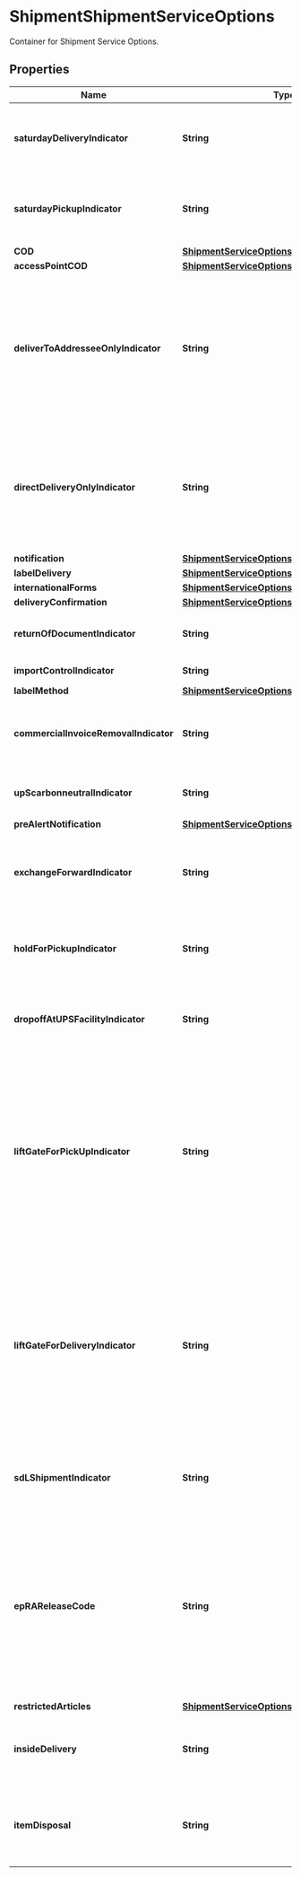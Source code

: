 

# ShipmentShipmentServiceOptions

Container for Shipment Service Options.

## Properties

| Name | Type | Description | Notes |
|------------ | ------------- | ------------- | -------------|
|**saturdayDeliveryIndicator** | **String** | Saturday delivery indicator. The presence indicates Saturday delivery is requested and the absence indicates Saturday delivery is not requested.  This is an empty tag, any value inside is ignored. |  [optional] |
|**saturdayPickupIndicator** | **String** | Saturday pickup indicator. The presence indicates Saturday pickup is requested and the absence indicates Saturday pickup is not requested.  This is an empty tag, any value inside is ignored. |  [optional] |
|**COD** | [**ShipmentServiceOptionsCOD**](ShipmentServiceOptionsCOD.md) |  |  [optional] |
|**accessPointCOD** | [**ShipmentServiceOptionsAccessPointCOD**](ShipmentServiceOptionsAccessPointCOD.md) |  |  [optional] |
|**deliverToAddresseeOnlyIndicator** | **String** | Presence/Absence Indicator. Any value inside is ignored. DeliverToAddresseeOnlyIndicator is shipper specified restriction that requires the addressee to be the one who takes final delivery of the \&quot;Hold For PickUp at UPS Access Point\&quot; package.� Presence of indicator means shipper restriction will apply to the shipment.  Only valid for Shipment Indication type \&quot;01 - Hold For PickUp at UPS Access Point\&quot;. |  [optional] |
|**directDeliveryOnlyIndicator** | **String** | Presence/Absence Indicator. Any value inside is ignored. Direct Delivery Only (DDO) accessorial in a request would ensure that delivery is made only to the ship to address on the shipping label.  This accessorial is not valid with Shipment Indication Type \&quot;01 - Hold For Pickup At UPS Access Point\&quot; and \&quot;02 - UPS Access Point� Delivery\&quot;. |  [optional] |
|**notification** | [**ShipmentServiceOptionsNotification**](ShipmentServiceOptionsNotification.md) |  |  [optional] |
|**labelDelivery** | [**ShipmentServiceOptionsLabelDelivery**](ShipmentServiceOptionsLabelDelivery.md) |  |  [optional] |
|**internationalForms** | [**ShipmentServiceOptionsInternationalForms**](ShipmentServiceOptionsInternationalForms.md) |  |  [optional] |
|**deliveryConfirmation** | [**ShipmentServiceOptionsDeliveryConfirmation**](ShipmentServiceOptionsDeliveryConfirmation.md) |  |  [optional] |
|**returnOfDocumentIndicator** | **String** | The flag indicates the ReturnOfDocument accessorial has been requested.  Valid for Poland to Poland forward shipment only. |  [optional] |
|**importControlIndicator** | **String** | Indicates that the Shipment is an ImportControl shipment. |  [optional] |
|**labelMethod** | [**ShipmentServiceOptionsLabelMethod**](ShipmentServiceOptionsLabelMethod.md) |  |  [optional] |
|**commercialInvoiceRemovalIndicator** | **String** | CommercialInvoiceRemovalIndicator allows a shipper to dictate UPS to remove the Commercial Invoice from the user&#39;s shipment before the shipment is delivered to the ultimate consignee. |  [optional] |
|**upScarbonneutralIndicator** | **String** | UPS carbon neutral indicator presence at shipment level is required to create carbon neutral Shipments. |  [optional] |
|**preAlertNotification** | [**ShipmentServiceOptionsPreAlertNotification**](ShipmentServiceOptionsPreAlertNotification.md) |  |  [optional] |
|**exchangeForwardIndicator** | **String** | Exchange forward indicator presence at shipment level is required to create exchange forward Shipments.  In the label routing Instruction text will be defaulted to \&quot;EXCHANGE-LIKE ITEM ONLY\&quot;. |  [optional] |
|**holdForPickupIndicator** | **String** | Hold For Pickup indicator. The empty tag means indicator is present.  This accessorial is only valid for UPS Worldwide Express Freight and UPS Worldwide Express Freight Midday Shipment. |  [optional] |
|**dropoffAtUPSFacilityIndicator** | **String** | Drop off At UPS Facility indicator. The empty tag means indicator is present.  This accessorial is only valid for UPS Worldwide Express Freight and UPS Worldwide Express Freight Midday Shipment. |  [optional] |
|**liftGateForPickUpIndicator** | **String** | Lift Gate For Pick Up indicator. The empty tag means indicator is present.  Lift Gate for Pickup is not allowed with Drop Off At UPS Facility for a UPS Worldwide Express Freight and UPS Worldwide Express Freight Midday shipment.   When both Hold for Pickup and Drop Off At Facility are selected, neither of the Lift Gate accessorial (Pick Up or Delivery) are allowed for a UPS Worldwide Express Freight and UPS Worldwide Express Freight Midday shipment.   This accessorial is only valid for UPS Worldwide Express Freight and UPS Worldwide Express Freight Midday Shipment. |  [optional] |
|**liftGateForDeliveryIndicator** | **String** | Lift Gate For Delivery indicator. The empty tag means indicator is present.  Lift Gate for Delivery is not allowed with Hold For Pickup for a UPS Worldwide Express Freight and UPS Worldwide Express Freight Midday shipment.   When both Hold for Pickup and Drop Off At UPS Facility are selected, neither of the Lift Gate accessorial (Pick Up or Delivery) are allowed for a UPS Worldwide Express Freight and UPS Worldwide Express Freight Midday shipment.   This accessorial is only valid for UPS Worldwide Express Freight and UPS Worldwide Express Freight Midday Shipment. |  [optional] |
|**sdLShipmentIndicator** | **String** | The presence of the tag SDLShipmentIndicator indicates Shipment is SDL. SDLShipmentIndicator presence means EEI form/ EEI Filing option required. |  [optional] |
|**epRAReleaseCode** | **String** | Package Release code allows the consignee or claimant to pick-up a package at a UPS Access Point�.� The shipper must provide the Package Release Code to the consignee so that they can provide the code to the UPS Access Point personnel as another item for authentication before the package is released to them. Package Release Code is only valid with ShipmentIndicationType�01 - Hold for Pickup at UPS Access Point�.  The release code must be between length 4 and 6 and only contain numbers. |  [optional] |
|**restrictedArticles** | [**ShipmentServiceOptionsRestrictedArticles**](ShipmentServiceOptionsRestrictedArticles.md) |  |  [optional] |
|**insideDelivery** | **String** | Inside delivery accessory. Valid values: 01 - White Glove 02 - Room of Choice 03 - Installation Default is Room of Choice.  Shippers account needs to have a valid contract for Heavy Goods Service. |  [optional] |
|**itemDisposal** | **String** | Presence/Absence indicator. True if present; false otherwise. Any value is ignored. If present, indicates that the customer would like items disposed.  Shippers account needs to have a valid contract for Heavy Goods Service. |  [optional] |



